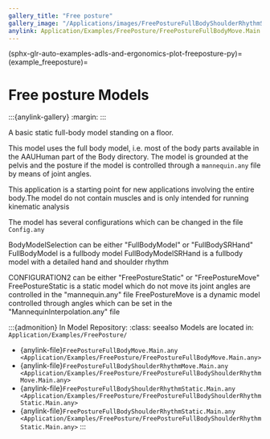 ```yaml
---
gallery_title: "Free posture"
gallery_image: "/Applications/images/FreePostureFullBodyShoulderRhythmStatic.webp"
anylink: Application/Examples/FreePosture/FreePostureFullBodyMove.Main.any
---
```


(sphx-glr-auto-examples-adls-and-ergonomics-plot-freeposture-py)=
(example_freeposture)=
# Free posture Models


:::{anylink-gallery}
:margin:
:::


A basic static full-body model standing on a floor.


This model uses the full body model, i.e. most of the body parts available
in the AAUHuman part of the Body directory. The model is grounded at the
pelvis and the posture if the model is controlled through a `mannequin.any`
file by means of joint angles.



This application is a starting point for new applications involving the entire body.The model do not contain muscles and is only intended for running kinematic analysis

The model has several configurations which can be changed in the file `Config.any`

BodyModelSelection can be either "FullBodyModel"  or "FullBodySRHand"
FullBodyModel is a fullbody model
FullBodyModelSRHand is a fullbody model with a detailed hand and shoulder rhythm

CONFIGURATION2 can be either "FreePostureStatic" or "FreePostureMove"
FreePostureStatic is a static model which do not move its joint angles are controlled in the "mannequin.any" file
FreePostureMove is a dynamic model controlled through angles which can be set in the "MannequinInterpolation.any" file

:::{admonition} In Model Repository:
:class: seealso
Models are located in: `Application/Examples/FreePosture/`

* {anylink-file}`FreePostureFullBodyMove.Main.any <Application/Examples/FreePosture/FreePostureFullBodyMove.Main.any>`
* {anylink-file}`FreePostureFullBodyShoulderRhythmMove.Main.any <Application/Examples/FreePosture/FreePostureFullBodyShoulderRhythmMove.Main.any>`
* {anylink-file}`FreePostureFullBodyShoulderRhythmStatic.Main.any <Application/Examples/FreePosture/FreePostureFullBodyShoulderRhythmStatic.Main.any>`
* {anylink-file}`FreePostureFullBodyShoulderRhythmStatic.Main.any <Application/Examples/FreePosture/FreePostureFullBodyShoulderRhythmStatic.Main.any>`
:::
